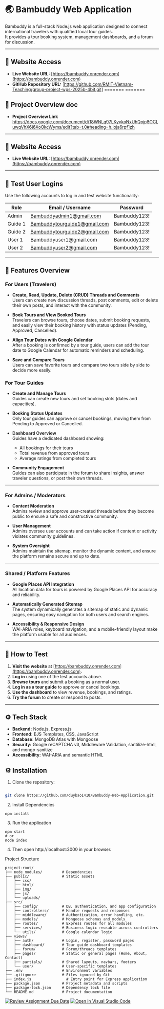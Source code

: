 # 🌏 Bambuddy Web Application

Bambuddy is a full-stack Node.js web application designed to connect international travelers with qualified local tour guides.  
It provides a tour booking system, management dashboards, and a forum for discussion.

---


## 🔗 Website Access

- **Live Website URL:** [https://bambuddy.onrender.com](https://bambuddy.onrender.com)
- **GitHub Repository URL:** [https://github.com/RMIT-Vietnam-Teaching/group-project-wps-2025b-4bit.git]
=======
=======

## 🔗 Project Overview doc 

- **Project Overview Link** https://docs.google.com/document/d/18WNLq97LKyvkpNxUhQojp8OCLuwqVhX6j6XoOkcWyms/edit?tab=t.0#heading=h.loja6rpf1zh

---
## 🔗 Website Access

- **Live Website URL:** [https://bambuddy.onrender.com](https://bambuddy.onrender.com)


---

## 🔑 Test User Logins

Use the following accounts to log in and test website functionality:

| Role    | Email / Username             | Password     |
| ------- | ---------------------------- | ------------ |
| Admin   | Bambuddyadmin1@gmail.com     | Bambuddy123! |
| Guide 1 | Bambuddytourguide1@gmail.com | Bambuddy123! |
| Guide 2 | Bambuddytourguide2@gmail.com | Bambuddy123! |
| User 1  | Bambuddyuser1@gmail.com      | Bambuddy123! |
| User 2  | Bambuddyuser2@gmail.com      | Bambuddy123! |

---

## 📝 Features Overview

### **For Users (Travelers)**

- **Create, Read, Update, Delete (CRUD) Threads and Comments**  
  Users can create new discussion threads, post comments, edit or delete their own posts, and interact with the community.

- **Book Tours and View Booked Tours**  
  Travelers can browse tours, choose dates, submit booking requests, and easily view their booking history with status updates (Pending, Approved, Cancelled).

- **Align Tour Dates with Google Calendar**  
  After a booking is confirmed by a tour guide, users can add the tour date to Google Calendar for automatic reminders and scheduling.

- **Save and Compare Tours**  
  Users can save favorite tours and compare two tours side by side to decide more easily.

### **For Tour Guides**

- **Create and Manage Tours**  
  Guides can create new tours and set booking slots (dates and capacities).

- **Booking Status Updates**  
  Only tour guides can approve or cancel bookings, moving them from Pending to Approved or Cancelled.

- **Dashboard Overview**  
  Guides have a dedicated dashboard showing:

  - All bookings for their tours
  - Total revenue from approved tours
  - Average ratings from completed tours

- **Community Engagement**  
  Guides can also participate in the forum to share insights, answer traveler questions, or post their own threads.

---

### **For Admins / Moderators**

- **Content Moderation**  
  Admins review and approve user-created threads before they become public to ensure a safe and constructive community.

- **User Management**  
  Admins oversee user accounts and can take action if content or activity violates community guidelines.

- **System Oversight**  
  Admins maintain the sitemap, monitor the dynamic content, and ensure the platform remains secure and up to date.

---

### **Shared / Platform Features**

- **Google Places API Integration**  
  All location data for tours is powered by Google Places API for accuracy and reliability.

- **Automatically Generated Sitemap**  
  The system dynamically generates a sitemap of static and dynamic pages, ensuring easy navigation for both users and search engines.

- **Accessibility & Responsive Design**  
  WAI-ARIA roles, keyboard navigation, and a mobile-friendly layout make the platform usable for all audiences.

---

## 🧪 How to Test

1. **Visit the website** at [https://bambuddy.onrender.com](https://bambuddy.onrender.com).
2. **Log in** using one of the test accounts above.
3. **Browse tours** and submit a booking as a normal user.
4. **Log in as a tour guide** to approve or cancel bookings.
5. **Use the dashboard** to view revenue, bookings, and ratings.
6. **Try the forum** to create or respond to posts.

---

## ⚙️ Tech Stack

- **Backend:** Node.js, Express.js
- **Frontend:** EJS Templates, CSS, JavaScript
- **Database:** MongoDB Atlas with Mongoose
- **Security:** Google reCAPTCHA v3, Middleware Validation, santilize-html, and mongo-sanitize
- **Accessibility:** WAI-ARIA and semantic HTML

## ⚙️ Installation

1. Clone the repository:

```bash

git clone https://github.com/duybao1410/Bambuddy-Web-Application.git
```

2. Install Dependencies
```
npm install
```

3. Run the application
```
npm start
# or
node index
```

4. Then open http://localhost:3000 in your browser.


Project Structure
```
project-root/
├── node_modules/         # Dependencies
├── public/               # Static assets
│   ├── css/
│   ├── html/
│   ├── img/
│   ├── js/
│   └── uploads/
├── src/
│   ├── config/           # DB, authentication, and app configuration
│   ├── controllers/      # Handle requests and responses
│   ├── middleware/       # Authentication, error handling, etc.
│   ├── models/           # Mongoose schemas and models
│   ├── routes/           # Express routes for all modules
│   ├── services/         # Business logic reusable across controllers
│   └── utils/            # Google calendar logic
├── views/
│   ├── auth/             # Login, register, password pages
│   ├── dashboard/        # Tour guide dashboard templates
│   ├── forum/            # Forum/threads templates
│   ├── pages/            # Static or general pages (Home, About, Contact)
│   ├── partials/         # Shared layouts, navbars, footers
│   └── user/             # User-specific templates
├── .env                  # Environment variables
├── .gitignore            # Files ignored by Git
├── index.js                # Entry point for Express application
├── package.json          # Project metadata and scripts
├── package-lock.json     # Dependency lock file
└── README.md             # Project documentation
```


[![Review Assignment Due Date](https://classroom.github.com/assets/deadline-readme-button-22041afd0340ce965d47ae6ef1cefeee28c7c493a6346c4f15d667ab976d596c.svg)](https://classroom.github.com/a/kt7kiF6R)
[![Open in Visual Studio Code](https://classroom.github.com/assets/open-in-vscode-2e0aaae1b6195c2367325f4f02e2d04e9abb55f0b24a779b69b11b9e10269abc.svg)](https://classroom.github.com/online_ide?assignment_repo_id=19901645&assignment_repo_type=AssignmentRepo)
